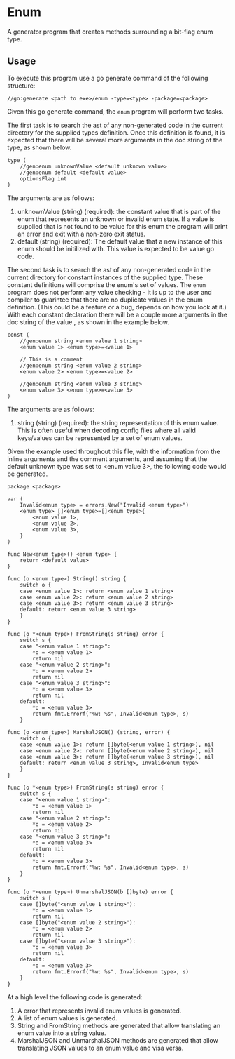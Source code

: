 # Enum

A generator program that creates methods surrounding a bit-flag enum type.

## Usage

To execute this program use a go generate command of the following structure:

```
//go:generate <path to exe>/enum -type=<type> -package=<package>
```

Given this go generate command, the ```enum``` program will perform two
tasks.

The first task is to search the ast of any non-generated code in the current
directory for the supplied types definition. Once this definition is found, it
is expected that there will be several more arguments in the doc string of the
type, as shown below.

```
type (
	//gen:enum unknownValue <default unknown value>
	//gen:enum default <default value>
	optionsFlag int
)
```

The arguments are as follows:

1. unknownValue (string) (required): the constant value that is part of the enum
that represents an unknown or invalid enum state. If a value is supplied that is
not found to be value for this enum the program will print an error and exit with
a non-zero exit status.
1. default (string) (required): The default value that a new instance of this
enum should be initilized with. This value is expected to be value go code.

The second task is to search the ast of any non-generated code in the current
directory for constant instances of the supplied type. These constant
definitions will comprise the enum's set of values. The ```enum``` program
does not perform any value checking - it is up to the user and compiler to
guarintee that there are no duplicate values in the enum definition. (This could
be a feature or a bug, depends on how you look at it.) With each constant
declaration there will be a couple more arguments in the doc string of the value
, as shown in the example below.

```
const (
    //gen:enum string <enum value 1 string>
    <enum value 1> <enum type>=<value 1>

    // This is a comment
    //gen:enum string <enum value 2 string>
    <enum value 2> <enum type>=<value 2>

    //gen:enum string <enum value 3 string>
    <enum value 3> <enum type>=<value 3>
)
```

The arguments are as follows:

1. string (string) (required): the string representation of this enum value.
This is often useful when decoding config files where all valid keys/values can
be represented by a set of enum values.

Given the example used throughout this file, with the information from the
inline arguments and the comment arguments, and assuming that the default
unknown type was set to <enum value 3>, the following code would be generated.

```
package <package>

var (
    Invalid<enum type> = errors.New("Invalid <enum type>")
    <enum type> []<enum type>=[]<enum type>{
        <enum value 1>,
        <enum value 2>,
        <enum value 3>,
    }
)

func New<enum type>() <enum type> {
    return <default value>
}

func (o <enum type>) String() string {
    switch o {
    case <enum value 1>: return <enum value 1 string>
    case <enum value 2>: return <enum value 2 string>
    case <enum value 3>: return <enum value 3 string>
    default: return <enum value 3 string>
    }
}

func (o *<enum type>) FromString(s string) error {
    switch s {
    case "<enum value 1 string>":
        *o = <enum value 1>
        return nil
    case "<enum value 2 string>":
        *o = <enum value 2>
        return nil
    case "<enum value 3 string>":
        *o = <enum value 3>
        return nil
    default:
        *o = <enum value 3>
        return fmt.Errorf("%w: %s", Invalid<enum type>, s)
    }

func (o <enum type>) MarshalJSON() (string, error) {
    switch o {
    case <enum value 1>: return []byte(<enum value 1 string>), nil
    case <enum value 2>: return []byte(<enum value 2 string>), nil
    case <enum value 3>: return []byte(<enum value 3 string>), nil
    default: return <enum value 3 string>, Invalid<enum type>
    }
}

func (o *<enum type>) FromString(s string) error {
    switch s {
    case "<enum value 1 string>":
        *o = <enum value 1>
        return nil
    case "<enum value 2 string>":
        *o = <enum value 2>
        return nil
    case "<enum value 3 string>":
        *o = <enum value 3>
        return nil
    default:
        *o = <enum value 3>
        return fmt.Errorf("%w: %s", Invalid<enum type>, s)
    }
}

func (o *<enum type>) UnmarshalJSON(b []byte) error {
    switch s {
    case []byte("<enum value 1 string>"):
        *o = <enum value 1>
        return nil
    case []byte("<enum value 2 string>"):
        *o = <enum value 2>
        return nil
    case []byte("<enum value 3 string>"):
        *o = <enum value 3>
        return nil
    default:
        *o = <enum value 3>
        return fmt.Errorf("%w: %s", Invalid<enum type>, s)
    }
}
```

At a high level the following code is generated:

1. A error that represents invalid enum values is generated.
1. A list of enum values is generated.
1. String and FromString methods are generated that allow translating an enum
value into a string value.
1. MarshalJSON and UnmarshalJSON methods are generated that allow translating
JSON values to an enum value and visa versa.
